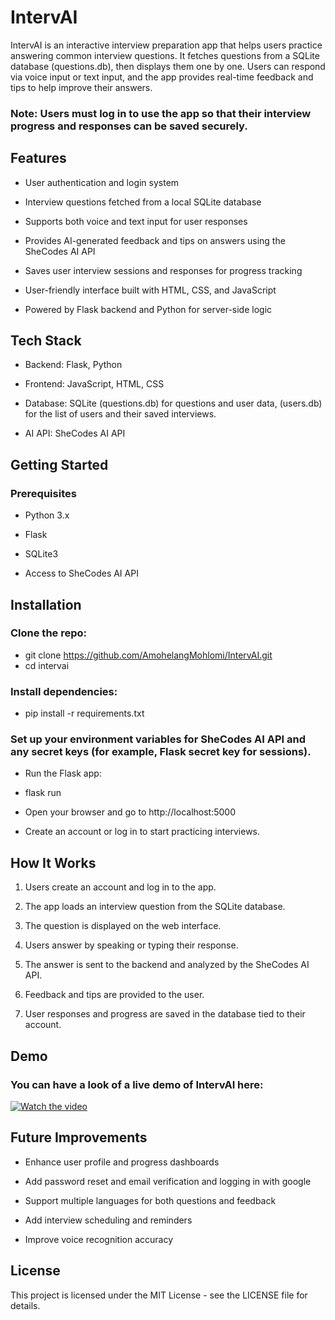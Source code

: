 # IntervAI

IntervAI is an interactive interview preparation app that helps users practice answering common interview questions. It fetches questions from a SQLite database (questions.db), then displays them one by one. Users can respond via voice input or text input, and the app provides real-time feedback and tips to help improve their answers.

### Note: Users must log in to use the app so that their interview progress and responses can be saved securely.

## Features

- User authentication and login system

- Interview questions fetched from a local SQLite database

- Supports both voice and text input for user responses

- Provides AI-generated feedback and tips on answers using the SheCodes AI API

- Saves user interview sessions and responses for progress tracking

- User-friendly interface built with HTML, CSS, and JavaScript

- Powered by Flask backend and Python for server-side logic

## Tech Stack

- Backend: Flask, Python

- Frontend: JavaScript, HTML, CSS

- Database: SQLite (questions.db) for questions and user data, (users.db) for the list of users and their saved interviews.

- AI API: SheCodes AI API

## Getting Started
### Prerequisites

- Python 3.x

- Flask

- SQLite3

- Access to SheCodes AI API

## Installation

### Clone the repo:

- git clone https://github.com/AmohelangMohlomi/IntervAI.git
- cd intervai 


### Install dependencies:

- pip install -r requirements.txt 


### Set up your environment variables for SheCodes AI API and any secret keys (for example, Flask secret key for sessions).

- Run the Flask app:

- flask run
- Open your browser and go to http://localhost:5000

- Create an account or log in to start practicing interviews.

## How It Works

1. Users create an account and log in to the app.

2. The app loads an interview question from the SQLite database.

3. The question is displayed on the web interface.

4. Users answer by speaking or typing their response.

5. The answer is sent to the backend and analyzed by the SheCodes AI API.

6. Feedback and tips are provided to the user.

7. User responses and progress are saved in the database tied to their account.

## Demo

### You can have a look of a live demo of IntervAI here:
[![Watch the video](https://img.youtube.com/vi/d9qay6OnMig/0.jpg)](https://www.youtube.com/watch?v=d9qay6OnMig)



## Future Improvements

- Enhance user profile and progress dashboards

- Add password reset and email verification and logging in with google

- Support multiple languages for both questions and feedback

- Add interview scheduling and reminders

- Improve voice recognition accuracy

## License

This project is licensed under the MIT License - see the LICENSE file for details.